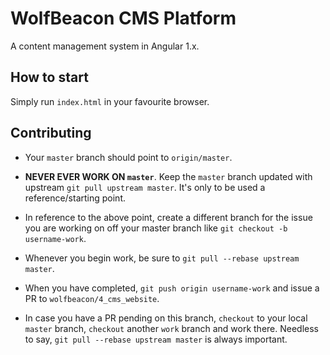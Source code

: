 # WolfBeacon CMS Platform

A content management system in Angular 1.x.

## How to start

Simply run `index.html` in your favourite browser.

## Contributing

* Your `master` branch should point to `origin/master`.

* **NEVER EVER WORK ON `master`**. Keep the `master` branch updated with upstream `git pull upstream master`. It's only to be used a reference/starting point.

* In reference to the above point, create a different branch for the issue you are working on off your master branch like `git checkout -b username-work`.

* Whenever you begin work, be sure to `git pull --rebase upstream master`.

* When you have completed, `git push origin username-work` and issue a PR to `wolfbeacon/4_cms_website`.

* In case you have a PR pending on this branch, `checkout` to your local `master` branch, `checkout` another `work` branch and work there. Needless to say, `git pull --rebase upstream master` is always important.

